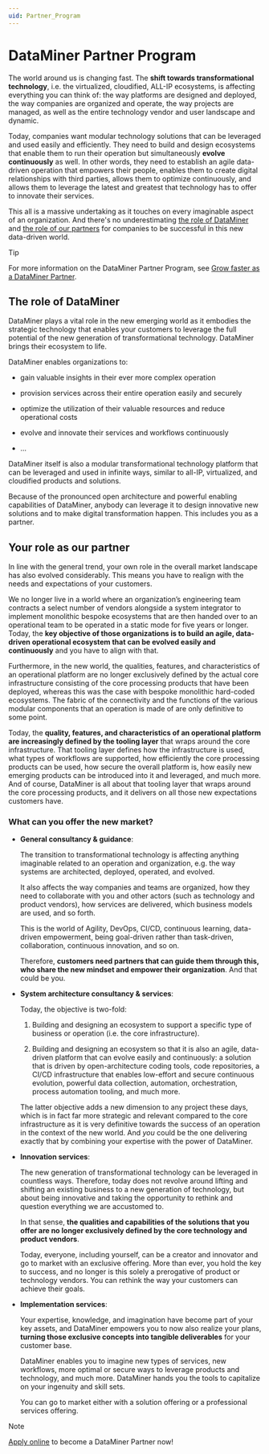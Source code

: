 ```yaml
---
uid: Partner_Program
---
```


# DataMiner Partner Program

The world around us is changing fast. The **shift towards transformational technology**, i.e. the virtualized, cloudified, ALL-IP ecosystems, is affecting everything you can think of: the way platforms are designed and deployed, the way companies are organized and operate, the way projects are managed, as well as the entire technology vendor and user landscape and dynamic.

Today, companies want modular technology solutions that can be leveraged and used easily and efficiently. They need to build and design ecosystems that enable them to run their operation but simultaneously **evolve continuously** as well. In other words, they need to establish an agile data-driven operation that empowers their people, enables them to create digital relationships with third parties, allows them to optimize continuously, and allows them to leverage the latest and greatest that technology has to offer to innovate their services.

This all is a massive undertaking as it touches on every imaginable aspect of an organization. And there's no underestimating [the role of DataMiner](#the-role-of-dataminer) and [the role of our partners](#your-role-as-our-partner) for companies to be successful in this new data-driven world.

> [!TIP]
> For more information on the DataMiner Partner Program, see [Grow faster as a DataMiner Partner](https://skyline.be/partner).

## The role of DataMiner

DataMiner plays a vital role in the new emerging world as it embodies the strategic technology that enables your customers to leverage the full potential of the new generation of transformational technology. DataMiner brings their ecosystem to life.

DataMiner enables organizations to:

- gain valuable insights in their ever more complex operation

- provision services across their entire operation easily and securely

- optimize the utilization of their valuable resources and reduce operational costs

- evolve and innovate their services and workflows continuously

- ...

DataMiner itself is also a modular transformational technology platform that can be leveraged and used in infinite ways, similar to all-IP, virtualized, and cloudified products and solutions.

Because of the pronounced open architecture and powerful enabling capabilities of DataMiner, anybody can leverage it to design innovative new solutions and to make digital transformation happen. This includes you as a partner.

## Your role as our partner

In line with the general trend, your own role in the overall market landscape has also evolved considerably. This means you have to realign with the needs and expectations of your customers.

We no longer live in a world where an organization’s engineering team contracts a select number of vendors alongside a system integrator to implement monolithic bespoke ecosystems that are then handed over to an operational team to be operated in a static mode for five years or longer. Today, the **key objective of those organizations is to build an agile, data-driven operational ecosystem that can be evolved easily and continuously** and you have to align with that.

Furthermore, in the new world, the qualities, features, and characteristics of an operational platform are no longer exclusively defined by the actual core infrastructure consisting of the core processing products that have been deployed, whereas this was the case with bespoke monolithic hard-coded ecosystems. The fabric of the connectivity and the functions of the various modular components that an operation is made of are only definitive to some point.

Today, the **quality, features, and characteristics of an operational platform are increasingly defined by the tooling layer** that wraps around the core infrastructure. That tooling layer defines how the infrastructure is used, what types of workflows are supported, how efficiently the core processing products can be used, how secure the overall platform is, how easily new emerging products can be introduced into it and leveraged, and much more. And of course, DataMiner is all about that tooling layer that wraps around the core processing products, and it delivers on all those new expectations customers have.

### What can you offer the new market?

- **General consultancy & guidance**:

  The transition to transformational technology is affecting anything imaginable related to an operation and organization, e.g. the way systems are architected, deployed, operated, and evolved.

  It also affects the way companies and teams are organized, how they need to collaborate with you and other actors (such as technology and product vendors), how services are delivered, which business models are used, and so forth.

  This is the world of Agility, DevOps, CI/CD, continuous learning, data-driven empowerment, being goal-driven rather than task-driven, collaboration, continuous innovation, and so on.

  Therefore, **customers need partners that can guide them through this, who share the new mindset and empower their organization**.  And that could be you.

- **System architecture consultancy & services**:

  Today, the objective is two-fold:

  1. Building and designing an ecosystem to support a specific type of business or operation (i.e. the core infrastructure).

  1. Building and designing an ecosystem so that it is also an agile, data-driven platform that can evolve easily and continuously: a solution that is driven by open-architecture coding tools, code repositories, a CI/CD infrastructure that enables low-effort and secure continuous evolution, powerful data collection, automation, orchestration, process automation tooling, and much more.

  The latter objective adds a new dimension to any project these days, which is in fact far more strategic and relevant compared to the core infrastructure as it is very definitive towards the success of an operation in the context of the new world. And *you* could be the one delivering exactly that by combining your expertise with the power of DataMiner.

- **Innovation services**:

  The new generation of transformational technology can be leveraged in countless ways. Therefore, today does not revolve around lifting and shifting an existing business to a new generation of technology, but about being innovative and taking the opportunity to rethink and question everything we are accustomed to.

  In that sense, **the qualities and capabilities of the solutions that you offer are no longer exclusively defined by the core technology and product vendors**.

  Today, everyone, including yourself, can be a creator and innovator and go to market with an exclusive offering. More than ever, you hold the key to success, and no longer is this solely a prerogative of product or technology vendors. You can rethink the way your customers can achieve their goals.

- **Implementation services**:

  Your expertise, knowledge, and imagination have become part of your key assets, and DataMiner empowers you to now also realize your plans, **turning those exclusive concepts into tangible deliverables** for your customer base.

  DataMiner enables you to imagine new types of services, new workflows, more optimal or secure ways to leverage products and technology, and much more. DataMiner hands you the tools to capitalize on your ingenuity and skill sets.

  You can go to market either with a solution offering or a professional services offering.

> [!NOTE]
> [Apply online](xref:Getting_Started_with_the_Partner_Program#application-procedure) to become a DataMiner Partner now!
